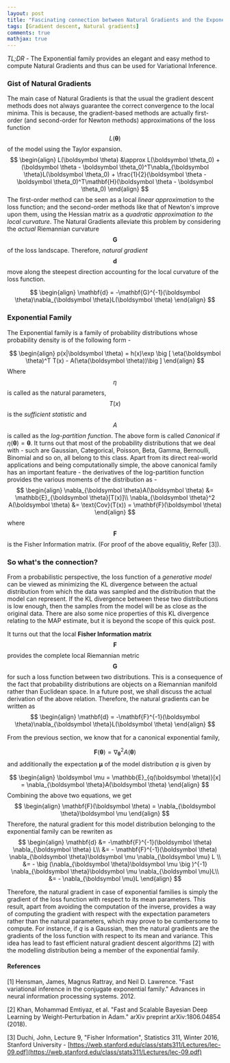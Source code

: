 ```yaml
---
layout: post
title: "Fascinating connection between Natural Gradients and the Exponential Family"
tags: [Gradient descent, Natural gradients]
comments: true
mathjax: true
---
```


*TL;DR -* The Exponential family provides an elegant and easy method to compute Natural Gradients and thus can be used for Variational Inference.

### Gist of Natural Gradients
The main case of Natural Gradients is that the usual the gradient descent methods does not always guarantee the correct convergence to the local minima. This is because, the gradient-based methods are actually first-order (and second-order for Newton methods) approximations of the loss function $$L(\boldsymbol \theta)$$ of the model using the Taylor expansion.
$$
\begin{align}
L(\boldsymbol \theta) &\approx L(\boldsymbol \theta_0) + (\boldsymbol \theta - \boldsymbol \theta_0)^T\nabla_{\boldsymbol \theta}L(\boldsymbol \theta_0) + \frac{1}{2}(\boldsymbol \theta - \boldsymbol \theta_0)^T\mathbf{H}(\boldsymbol \theta - \boldsymbol \theta_0)
\end{align}
$$
The first-order method can be seen as a local *linear approximation* to the loss function; and the second-order methods like that of Newton's improve upon them, using the Hessian matrix as a *quadratic approximation to the local curvature*. The Natural Gradients alleviate this problem by considering the *actual* Riemannian curvature $$\mathbf{G}$$ of the loss landscape. Therefore, *natural gradient* $$\mathbf{d}$$ move along the steepest direction accounting for the local curvature of the loss function.

$$
\begin{align}
\mathbf{d} = -\mathbf{G}^{-1}(\boldsymbol \theta)\nabla_{\boldsymbol \theta}L(\boldsymbol \theta)
\end{align}
$$

### Exponential Family
The Exponential family is a family of probability distributions whose probability density is of the following form -

$$
\begin{align}
p(x|\boldsymbol \theta) = h(x)\exp \big [ \eta(\boldsymbol \theta)^T T(x) - A(\eta(\boldsymbol \theta))\big ]
\end{align}
$$
Where $$\eta$$ is called as the natural parameters, $$T(x)$$ is the *sufficient statistic* and $$A$$ is called as the *log-partition function*. The above form is called *Canonical* if $\eta(\boldsymbol \theta) = \boldsymbol \theta$. It turns out that most of the probability distributions that we deal with - such are Gaussian, Categorical, Poisson, Beta, Gamma, Bernoulli, Binomial and so on, all belong to this class. Apart from its direct real-world applications and being computationally simple, the above canonical family has an important feature - the derivatives of the log-partition function provides the various moments of the distribution as -
$$
\begin{align}
\nabla_{\boldsymbol \theta}A(\boldsymbol \theta) &= \mathbb{E}_{\boldsymbol \theta}[T(x)]\\
\nabla_{\boldsymbol \theta}^2 A(\boldsymbol \theta) &= \text{Cov}(T(x)) = \mathbf{F}(\boldsymbol \theta)
\end{align}
$$
where $$\mathbf{F}$$ is the Fisher Information matrix. (For proof of the above equalitiy, Refer [3]).

### So what's the connection?
From a probabilistic perspective, the loss function of a *generative model* can be viewed as minimizing the KL divergence between the actual distribution from which the data was sampled and the  distribution that the model can represent. If the KL divergence between these two distributions is low enough, then the samples from the model will be as close as the original data. There are also some nice properties of this KL divergence relating to the MAP estimate, but it is beyond the scope of this quick post.

It turns out that the local **Fisher Information matrix** $$\mathbf{F}$$ provides the complete local Riemannian metric $$\mathbf{G}$$ for such a loss function between two distributions. This is a consequence of the fact that probability distributions are objects on a Riemannian manifold rather than Euclidean space. In a future post, we shall discuss the actual derivation of the above relation. Therefore, the natural gradients can be written as
$$
\begin{align}
\mathbf{d} = -\mathbf{F}^{-1}(\boldsymbol \theta)\nabla_{\boldsymbol \theta}L(\boldsymbol \theta)
\end{align}
$$

From the previous section, we know that for a canonical exponential family,

$$\mathbf{F}(\boldsymbol \theta) = \nabla_{\boldsymbol \theta}^2 A(\boldsymbol \theta)$$
and additionally the expectation $\boldsymbol \mu$ of the model distribution $q$ is given by

$$
\begin{align}
\boldsymbol \mu = \mathbb{E}_{q(\boldsymbol \theta)}[x] = \nabla_{\boldsymbol \theta}A(\boldsymbol \theta)
\end{align}
$$
Combining the above two equations, we get
$$
\begin{align}
\mathbf{F}(\boldsymbol \theta) = \nabla_{\boldsymbol \theta}\boldsymbol \mu
\end{align}
$$
Therefore, the natural gradient for this model distribution belonging to the exponential family can be rewriten as
$$
\begin{align}
\mathbf{d} &= -\mathbf{F}^{-1}(\boldsymbol \theta) \nabla_{\boldsymbol \theta} L\\
&= - \mathbf{F}^{-1}(\boldsymbol \theta) \nabla_{\boldsymbol \theta}\boldsymbol \mu \nabla_{\boldsymbol \mu} L \\
&= - \big (\nabla_{\boldsymbol \theta}\boldsymbol \mu \big )^{-1} \nabla_{\boldsymbol \theta}\boldsymbol \mu \nabla_{\boldsymbol \mu}L\\
&= - \nabla_{\boldsymbol \mu}L
\end{align}
$$

Therefore, the natural gradient in case of exponential families is simply the gradient of the loss function with respect to its mean parameters. This result, apart from avoiding the computation of the inverse, provides a way of computing the gradient with respect with the expectation parameters rather than the natural parameters, which may prove to be cumbersome to compute. For instance, if $q$ is a Gaussian, then the natural gradients are the gradients of the loss function with respect to its mean and variance. This idea has lead to fast efficient natural gradient descent algorithms [2] with the modelling distribution being a member of the exponential family.

#### References
[1] Hensman, James, Magnus Rattray, and Neil D. Lawrence. "Fast variational inference in the conjugate exponential family." Advances in neural information processing systems. 2012.

[2] Khan, Mohammad Emtiyaz, et al. "Fast and Scalable Bayesian Deep Learning by Weight-Perturbation in Adam." arXiv preprint arXiv:1806.04854 (2018).

[3] Duchi, John, Lecture 9, "Fisher Information", Statistics 311, Winter 2016, Stanford University - [https://web.stanford.edu/class/stats311/Lectures/lec-09.pdf](https://web.stanford.edu/class/stats311/Lectures/lec-09.pdf)
